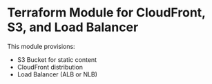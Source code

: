 # Terraform Module for CloudFront, S3, and Load Balancer
 
This module provisions:
- S3 Bucket for static content
- CloudFront distribution
- Load Balancer (ALB or NLB)